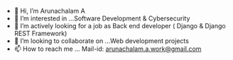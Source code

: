 - 👋 Hi, I’m Arunachalam A
- 👀 I’m interested in ...Software Development & Cybersecurity
- 🌱 I’m actively looking for a job as Back end developer ( Django & Django REST Framework)
- 💞️ I’m looking to collaborate on ...Web development projects
- 📫 How to reach me ... Mail-id: arunachalam.a.work@gmail.com


<!---
Phoenixgoku007/Phoenixgoku007 is a ✨ special ✨ repository because its `README.md` (this file) appears on your GitHub profile.
You can click the Preview link to take a look at your changes.
--->
